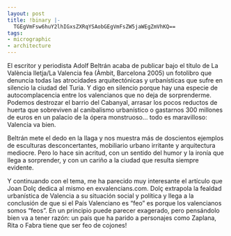 ```yaml
---
layout: post
title: !binary |-
  TGEgVmFsw6huY2lhIGxsZXRqYSAobGEgVmFsZW5jaWEgZmVhKQ==
tags:
- micrographic
- architecture
---
```

El escritor y periodista Adolf Beltrán acaba de publicar bajo el título de La València lletja/La Valencia fea (Àmbit, Barcelona 2005) un fotolibro que denuncia todas las atrocidades arquitectónicas y urbanísticas que sufre en silencio la ciudad del Turia. Y digo en silencio porque hay una especie de autocomplacencia entre los valencianos que no deja de sorprenderme. Podemos destrozar el barrio del Cabanyal, arrasar los pocos reductos de huerta que sobreviven al canibalismo urbanístico o gastarnos 300 millones de euros en un palacio de la ópera monstruoso… todo es maravilloso: Valencia va bien.

Beltrán mete el dedo en la llaga y nos muestra más de doscientos ejemplos de esculturas desconcertantes, mobiliario urbano irritante y arquitectura mediocre. Pero lo hace sin acritud, con un sentido del humor y la ironía que llega a sorprender, y con un cariño a la ciudad que resulta siempre evidente.

Y continuando con el tema, me ha parecido muy interesante el artículo que Joan Dolç dedica al mismo en exvalencians.com. Dolç extrapola la fealdad urbanística de Valencia a su situación social y política y llega a la conclusión de que si el País Valenciano es “feo” es porque los valencianos somos “feos”. En un principio puede parecer exagerado, pero pensándolo bien va a tener razón: un país que ha parido a personajes como Zaplana, Rita o Fabra tiene que ser feo de cojones!
